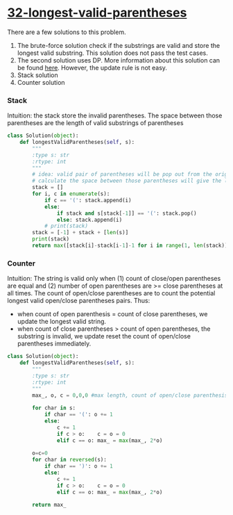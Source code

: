 # [32-longest-valid-parentheses](https://leetcode.com/problems/longest-valid-parentheses/)

There are a few solutions to this problem. 
1. The brute-force solution check if the substrings are valid and store the longest valid substring. This solution does not pass the test cases.
2. The second solution uses DP. More information about this solution can be found [here](https://leetcode.com/articles/longest-valid-parentheses/). However, the update rule is not easy.
3. Stack solution 
4. Counter solution

### Stack
Intuition: the stack store the invalid parentheses. The space between those parentheses are the length of valid substrings of parentheses

```python
class Solution(object):
    def longestValidParentheses(self, s):
        """
        :type s: str
        :rtype: int
        """
        # idea: valid pair of parentheses will be pop out from the original stack. 
        # calculate the space between those parentheses will give the length of the longest valid parenthesis
        stack = []
        for i, c in enumerate(s):
            if c == '(': stack.append(i)
            else:
                if stack and s[stack[-1]] == '(': stack.pop()
                else: stack.append(i)
            # print(stack)
        stack = [-1] + stack + [len(s)]
        print(stack)
        return max([stack[i]-stack[i-1]-1 for i in range(1, len(stack))])
```

### Counter
Intuition: 
The string is valid only when (1) count of close/open parentheses are equal and (2) number of open parentheses are >= close parentheses at all times.
The count of open/close parentheses are to count the potential longest valid open/close parentheses pairs.
Thus:
- when count of open parenthesis = count of close parentheses, we update the longest valid string.
- when count of close parentheses > count of open parentheses, the substring is invalid, we update reset the count of open/close parentheses immediately.


```python
class Solution(object):
    def longestValidParentheses(self, s):
        """
        :type s: str
        :rtype: int
        """
        max_, o, c = 0,0,0 #max length, count of open/close parenthesis
        
        for char in s:
            if char == '(': o += 1
            else:
                c += 1
                if c > o:    c = o = 0
                elif c == o: max_ = max(max_, 2*o)
        
        o=c=0
        for char in reversed(s):
            if char == ')': o += 1
            else:
                c += 1
                if c > o:    c = o = 0
                elif c == o: max_ = max(max_, 2*o)
        
        return max_
```
